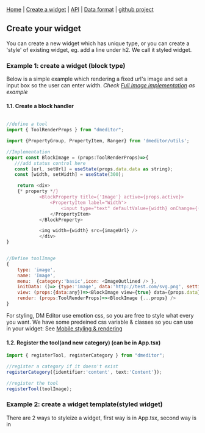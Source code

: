 
[Home](/) | [Create a widget](/create-widget) | [API](/api) | [Data format](/data-format) | [github project](https://github.com/dmeditor/dmeditor)

## Create your widget

You can create a new widget which has unique type, or you can create a 'style' of existing widget, eg. add a line under h2. We call it styled widget.

### Example 1: create a widget (block type)

Below is a simple example which rendering a fixed url's image and set a input box so the user can enter width.  *Check [Full Image implementation](https://github.com/digimakergo/dmeditor/blob/main/src/blocks/BlockImage.tsx) as example*
#### 1.1. Create a block handler

```javascript

//define a tool
import { ToolRenderProps } from "dmeditor";

import {PropertyGroup, PropertyItem, Ranger} from 'dmeditor/utils';

//Implementation
export const BlockImage = (props:ToolRenderProps)=>{
   ///add status control here
   const [url, setUrl] = useState(props.data.data as string);
   const [width, setWidth] = useState(300);

    return <div>
    {* property */}           
            <BlockProperty title={'Image'} active={props.active}>
                <PropertyItem label="Width">
                    <input type="text" defaultValue={width} onChange={(e)=>setWidth(parseInt(e.target.value))} />
                </PropertyItem>               
            </BlockProperty>

            <img width={width} src={imageUrl} />        
            </div>
}


//Define toolImage
{
    type: 'image',
    name: 'Image',
    menu:  {category:'basic',icon: <ImageOutlined /> },
    initData: ()=> {type:'image', data:'http://test.com/svg.png', settings:{}},
    view: (props:{data:any})=><BlockImage view={true} data={props.data} inBlock={false} active={false} onChange={()=>{}} />,
    render: (props:ToolRenderProps)=><BlockImage {...props} />
}
```

For styling, DM Editor use emotion css, so you are free to style what every you want. We have some predeined css variable & classes so you can use in your widget: See [Mobile styling & rendering ](/api#mobile-styling--rendering-when-developing-a-widget)



#### 1.2. Register the tool(and new category) (can be in App.tsx)

```typescript
import { registerTool, registerCategory } from "dmeditor";

//register a category if it doesn't exist
registerCategory({identifier:'content', text:'Content'});

//register the tool
registerTool(toolImage);
```

### Example 2: create a widget template(styled widget)

There are 2 ways to styleize a widget, first way is in App.tsx, second way is in <script> or external js file.

#### 2.1 Register from react(eg. in your App.tsx)

```javascript
import { registerTemplate } from "dmeditor";

registerTemplate(
        blocktype: 'heading',        
        identifier:'blocktext_heading_sample', 
        name:'Block heading text', 
        css:`background:#ffcc00; 
        h2{
            text-align:center;
        }`,
        initData: ()=>{
          const data = {type:'heading', settings:{level: 2}};
          return {...data, data:'Hello1', common:{...data.common, color: '#9C27B0' }}
        }
);
```
#### 2.2 Register from global `<script>`
DMEditor reads global variable `dmeditor`'s `templates` property for all templates.

```javascript
var dmeditor = {
templates:[
  {
          blocktype: 'heading',        
          identifier:'blocktext_heading_sample', 
          name:'Block heading text', 
          css:`background:#ffcc00; 
          h2{
              text-align:center;
          }`,
          initData: ()=>{
            const data = {type:'heading', settings:{level: 2}};
            return {...data, data:'Hello1', common:{...data.common, color: '#9C27B0' }}
          }, 
      }
]
}
```

### Data format

See [data format](/data-format) for more.

